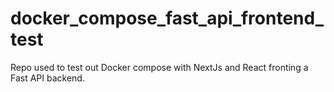 # docker_compose_fast_api_frontend_test
Repo used to test out Docker compose with NextJs and React fronting a Fast API backend.
